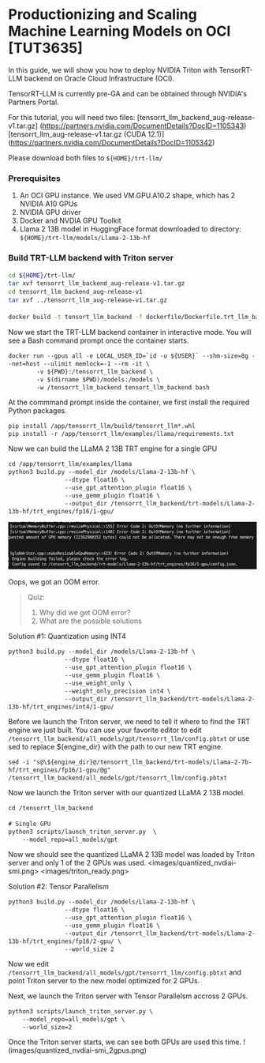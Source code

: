 # Productionizing and Scaling Machine Learning Models on OCI [TUT3635]

In this guide, we will show you how to deploy NVIDIA Triton with TensorRT-LLM backend on Oracle Cloud Infrastructure (OCI).

TensorRT-LLM is currently pre-GA and can be obtained through NVIDIA's Partners Portal.

For this tutorial, you will need two files: 
[tensorrt_llm_backend_aug-release-v1.tar.gz] (https://partners.nvidia.com/DocumentDetails?DocID=1105343)
[tensorrt_llm_aug-release-v1.tar.gz (CUDA 12.1)] (https://partners.nvidia.com/DocumentDetails?DocID=1105342)

Please download both files to `${HOME}/trt-llm/`

### Prerequisites
1. An OCI GPU instance.  We used VM.GPU.A10.2 shape, which has 2 NVIDIA A10 GPUs
2. NVIDIA GPU driver
3. Docker and NVDIA GPU Toolkit
4. Llama 2 13B model in HuggingFace format downloaded to directory: `${HOME}/trt-llm/models/Llama-2-13b-hf`

### Build TRT-LLM backend with Triton server
```bash
cd ${HOME}/trt-llm/
tar xvf tensorrt_llm_backend_aug-release-v1.tar.gz
cd tensorrt_llm_backend_aug-release-v1
tar xvf ../tensorrt_llm_aug-release-v1.tar.gz

docker build -t tensort_llm_backend -f dockerfile/Dockerfile.trt_llm_backend .
```
Now we start the TRT-LLM backend container in interactive mode.  You will see a Bash command prompt once the container starts. 
```
docker run --gpus all -e LOCAL_USER_ID=`id -u ${USER}` --shm-size=8g --net=host --ulimit memlock=-1 --rm -it \
        -v ${PWD}:/tensorrt_llm_backend \
        -v $(dirname $PWD)/models:/models \
        -w /tensorrt_llm_backend tensort_llm_backend bash
```
At the commmand prompt inside the container, we first install the required Python packages.
```
pip install /app/tensorrt_llm/build/tensorrt_llm*.whl
pip install -r /app/tensorrt_llm/examples/llama/requirements.txt
```

Now we can build the LLaMA 2 13B TRT engine for a single GPU
```
cd /app/tensorrt_llm/examples/llama
python3 build.py --model_dir /models/Llama-2-13b-hf \
                --dtype float16 \
                --use_gpt_attention_plugin float16 \
                --use_gemm_plugin float16 \
                --output_dir /tensorrt_llm_backend/trt-models/Llama-2-13b-hf/trt_engines/fp16/1-gpu/
```

![](images/oom.png)

Oops, we got an OOM error. 

> Quiz:
> 1. Why did we get OOM error?
> 2. What are the possible solutions
>

Solution #1: Quantization using INT4
```
python3 build.py --model_dir /models/Llama-2-13b-hf \
                --dtype float16 \
                --use_gpt_attention_plugin float16 \
                --use_gemm_plugin float16 \
                --use_weight_only \
                --weight_only_precision int4 \
                --output_dir /tensorrt_llm_backend/trt-models/Llama-2-13b-hf/trt_engines/int4/1-gpu/
```
Before we launch the Triton server, we need to tell it where to find the TRT engine we just built. You can use your favorite editor to edit `/tensorrt_llm_backend/all_models/gpt/tensorrt_llm/config.pbtxt` or use sed to replace ${engine_dir} with the path to our new TRT engine. 
```
sed -i "s@\${engine_dir}@/tensorrt_llm_backend/trt-models/Llama-2-7b-hf/trt_engines/fp16/1-gpu/@g" /tensorrt_llm_backend/all_models/gpt/tensorrt_llm/config.pbtxt
```

Now we launch the Triton server with our quantized LLaMA 2 13B model. 
```
cd /tensorrt_llm_backend

# Single GPU
python3 scripts/launch_triton_server.py  \
    --model_repo=all_models/gpt
```
Now we should see the quantized LLaMA 2 13B model was loaded by Triton server and only 1 of the 2 GPUs was used. 
<images/quantized_nvdiai-smi.png>
<images/triton_ready.png>

Solution #2: Tensor Parallelism
```
python3 build.py --model_dir /models/Llama-2-13b-hf \
                --dtype float16 \
                --use_gpt_attention_plugin float16 \
                --use_gemm_plugin float16 \
                --output_dir /tensorrt_llm_backend/trt-models/Llama-2-13b-hf/trt_engines/fp16/2-gpu/ \
                --world_size 2
```
Now we edit `/tensorrt_llm_backend/all_models/gpt/tensorrt_llm/config.pbtxt` and point Triton server to the new model optimized for 2 GPUs.

Next, we launch the Triton server with Tensor Parallelsm accross 2 GPUs.
```
python3 scripts/launch_triton_server.py \
    --model_repo=all_models/gpt \
    --world_size=2
```
Once the Triton server starts, we can see both GPUs are used this time. 
!(images/quantized_nvdiai-smi_2gpus.png)






